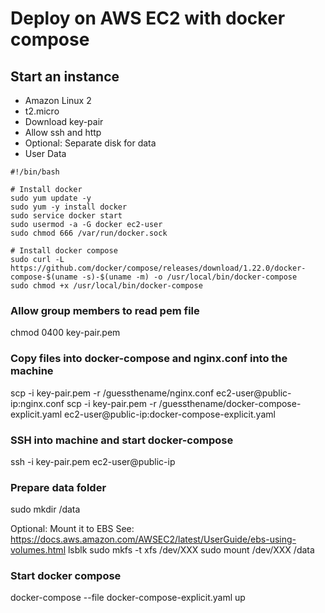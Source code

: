 # Deploy on AWS EC2 with docker compose

## Start an instance

- Amazon Linux 2
- t2.micro
- Download key-pair 
- Allow ssh and http
- Optional: Separate disk for data
- User Data
```
#!/bin/bash

# Install docker
sudo yum update -y
sudo yum -y install docker
sudo service docker start
sudo usermod -a -G docker ec2-user
sudo chmod 666 /var/run/docker.sock

# Install docker compose
sudo curl -L https://github.com/docker/compose/releases/download/1.22.0/docker-compose-$(uname -s)-$(uname -m) -o /usr/local/bin/docker-compose
sudo chmod +x /usr/local/bin/docker-compose

```

### Allow group members to read pem file
chmod 0400 key-pair.pem

### Copy files into docker-compose and nginx.conf into the machine

scp -i key-pair.pem -r /guessthename/nginx.conf ec2-user@public-ip:nginx.conf
scp -i key-pair.pem -r /guessthename/docker-compose-explicit.yaml ec2-user@public-ip:docker-compose-explicit.yaml

### SSH into machine and start docker-compose

ssh -i key-pair.pem ec2-user@public-ip

### Prepare data folder
sudo mkdir /data

Optional: Mount it to EBS
See: https://docs.aws.amazon.com/AWSEC2/latest/UserGuide/ebs-using-volumes.html
lsblk
sudo mkfs -t xfs /dev/XXX
sudo mount /dev/XXX /data

### Start docker compose
docker-compose --file docker-compose-explicit.yaml up
